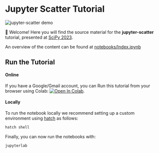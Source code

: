 # Jupyter Scatter Tutorial

![jupyter-scatter demo](https://user-images.githubusercontent.com/932103/223292112-c9ca18b9-bc6b-4c3b-94ac-984960e8f717.gif)


:wave: Welcome! Here you will find the source material for the **jupyter-scatter** tutorial, presented at [SciPy 2023](https://cfp.scipy.org/2023/talk/AXSVZ3/).

An overview of the content can be found at [notebooks/Index.ipynb](notebooks/Index.ipynb)

## Run the Tutorial

#### Online

If you have a Google/Gmail account, you can Run this tutorial from your browser using Colab: [![Open In Colab](https://colab.research.google.com/assets/colab-badge.svg)](https://colab.research.google.com/github/flekschas/jupyter-scatter-tutorial/blob/main/notebooks/Index.ipynb).

#### Locally

To run the notebook locally we recommend setting up a custom environment using [hatch](https://github.com/pypa/hatch) as follows:

```sh
hatch shell
```

Finally, you can now run the notebooks with:

```sh
jupyterlab
```